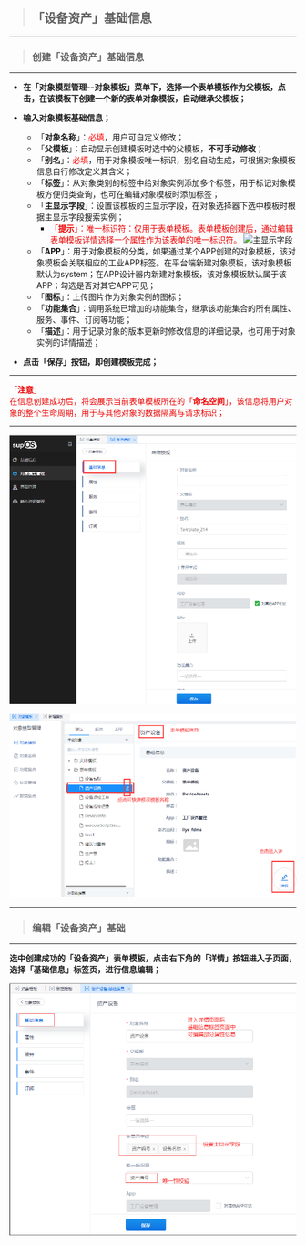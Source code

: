 > ## **「设备资产」基础信息**

---

> ### **创建「设备资产」基础信息**

---

- **在「对象模型管理--对象模板」菜单下，选择一个表单模板作为父模板，点击，在该模板下创建一个新的表单对象模板，自动继承父模板；**
- **输入对象模板基础信息；**
  - 「**对象名称**」：<font color='red'>必填</font>，用户可自定义修改；
  - 「**父模板**」：自动显示创建模板时选中的父模板，**不可手动修改**；
  - 「**别名**」：<font color='red'>必填</font>，用于对象模板唯一标识，别名自动生成，可根据对象模板信息自行修改定义其含义；
  - 「**标签**」：从对象类别的标签中给对象实例添加多个标签，用于标记对象模板方便归类查询，也可在编辑对象模板时添加标签；
  - 「**主显示字段**」：设置该模板的主显示字段，在对象选择器下选中模板时根据主显示字段搜索实例；
    - <font color='redLight'>「**提示**」：唯一标识符：仅用于表单模板。表单模板创建后，通过编辑表单模板详情选择一个属性作为该表单的唯一标识符。</font>
      ![主显示字段](assets/img/DeviceMana-ObjectDana-add-uniqColumn.png "主显示字段")
  - 「**APP**」：用于对象模板的分类，如果通过某个APP创建的对象模板，该对象模板会关联相应的工业APP标签。在平台端新建对象模板，该对象模板默认为system；在APP设计器内新建对象模板，该对象模板默认属于该APP；勾选是否对其它APP可见；
  - 「**图标**」：上传图片作为对象实例的图标；
  - 「**功能集合**」：调用系统已增加的功能集合，继承该功能集合的所有属性、服务、事件、订阅等功能；
  - 「**描述**」：用于记录对象的版本更新时修改信息的详细记录，也可用于对象实例的详情描述；

- **点击「保存」按钮，即创建模板完成；**

---

<font color='redLight'>「**注意**」</br>
在信息创建成功后，将会展示当前表单模板所在的「**命名空间**」，该信息将用户对象的整个生命周期，用于与其他对象的数据隔离与请求标识；
</font>

---

  ![创建基础信息](assets/img/DeviceMana-ObjectDana-add-baseInfo.png "创建基础信息")

  ![基础信息](assets/img/DeviceMana-ObjectDana-add-baseInfo-success.png "基础信息")

---

> ### **编辑「设备资产」基础**

---

**选中创建成功的「设备资产」表单模板，点击右下角的「详情」按钮进入子页面，选择「基础信息」标签页，进行信息编辑；**

  ![编辑基础信息](assets/img/DeviceMana-ObjectDana-edit-baseInfo.png "编辑基础信息")
